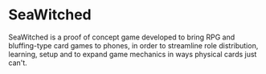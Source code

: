# SeaWitched 

SeaWitched is a proof of concept game developed to bring RPG and bluffing-type card games to phones, in order to streamline
role distribution, learning, setup and to expand game mechanics in ways physical cards just can't. 
